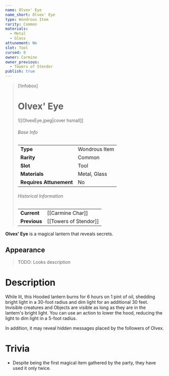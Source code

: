 ```yaml
---
name: Olvex' Eye
name_short: Olvex' Eye
type: Wondrous Item
rarity: Common
materials:
  - Metal
  - Glass
attunement: No
slot: Tool
cursed: 0
owner: Carmine
owner_previous:
  - Towers of Stendor
publish: true
---
```

> [!infobox]  
> # Olvex' Eye
> ![[OlvexEye.jpeg|cover hsmall]]
> ###### Base Info
> | | |
> |---|---|
> | **Type** | Wondrous Item |
> | **Rarity** | Common |
> | **Slot** | Tool |
> | **Materials** | Metal, Glass |
> | **Requires Attunement** | No |
> ###### Historical Information
> | | |
> |---|---|
> | **Current** | [[Carmine Char]] |
> | **Previous** | [[Towers of Stendor]] |

**Olvex' Eye** is a magical lantern that reveals secrets.
## Appearance
>TODO: Looks description
# Description
While lit, this Hooded lantern burns for 6 hours on 1 pint of oil, shedding bright light in a 30-foot radius and dim light for an additional 30 feet. Invisible creatures and Objects are visible as long as they are in the lantern's bright light. You can use an action to lower the hood, reducing the light to dim light in a 5-foot radius.

In addition, it may reveal hidden messages placed by the followers of Olvex.
# Trivia
- Despite being the first magical item gathered by the party, they have used it only twice.
